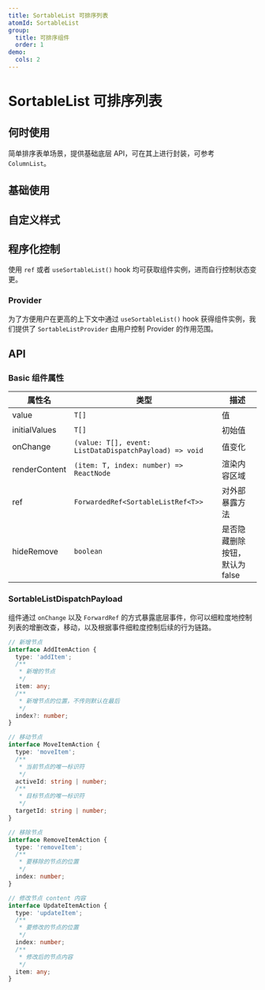 ```yaml
---
title: SortableList 可排序列表
atomId: SortableList
group:
  title: 可排序组件
  order: 1
demo:
  cols: 2
---
```


# SortableList 可排序列表

## 何时使用

简单排序表单场景，提供基础底层 API，可在其上进行封装，可参考 `ColumnList`。

## 基础使用

<code src="./demos/Basic.tsx" ></code>
<code src="./demos/controlled.tsx" ></code>

## 自定义样式

<code src="./demos/CustomStyle.tsx" ></code>
<code src="./demos/CustomRender.tsx" ></code>

## 程序化控制

使用 `ref` 或者 `useSortableList()` hook 均可获取组件实例，进而自行控制状态变更。

<code src="./demos/ref.tsx" ></code>
<code src="./demos/useSortableList.tsx" ></code>

### Provider

为了方便用户在更高的上下文中通过 `useSortableList()` hook 获得组件实例，我们提供了 `SortableListProvider` 由用户控制 Provider 的作用范围。

<code src="./demos/provider.tsx" ></code>

## API

### Basic 组件属性

| 属性名        | 类型                                                   | 描述                           |
| ------------- | ------------------------------------------------------ | ------------------------------ |
| value         | `T[]`                                                  | 值                             |
| initialValues | `T[]`                                                  | 初始值                         |
| onChange      | `(value: T[], event: ListDataDispatchPayload) => void` | 值变化                         |
| renderContent | `(item: T, index: number) => ReactNode`                | 渲染内容区域                   |
| ref           | `ForwardedRef<SortableListRef<T>>`                     | 对外部暴露方法                 |
| hideRemove    | `boolean`                                              | 是否隐藏删除按钮，默认为 false |

### SortableListDispatchPayload

组件通过 `onChange` 以及 `ForwardRef` 的方式暴露底层事件，你可以细粒度地控制列表的增删改查，移动，以及根据事件细粒度控制后续的行为链路。

```ts
// 新增节点
interface AddItemAction {
  type: 'addItem';
  /**
   * 新增的节点
   */
  item: any;
  /**
   * 新增节点的位置，不传则默认在最后
   */
  index?: number;
}

// 移动节点
interface MoveItemAction {
  type: 'moveItem';
  /**
   * 当前节点的唯一标识符
   */
  activeId: string | number;
  /**
   * 目标节点的唯一标识符
   */
  targetId: string | number;
}

// 移除节点
interface RemoveItemAction {
  type: 'removeItem';
  /**
   * 要移除的节点的位置
   */
  index: number;
}

// 修改节点 content 内容
interface UpdateItemAction {
  type: 'updateItem';
  /**
   * 要修改的节点的位置
   */
  index: number;
  /**
   * 修改后的节点内容
   */
  item: any;
}
```
